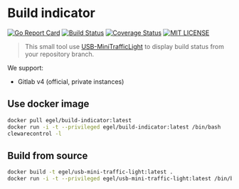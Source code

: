 # Build indicator

[![Go Report Card](https://goreportcard.com/badge/github.com/egel/build-indicator)](https://goreportcard.com/report/github.com/egel/build-indicator)
[![Build Status](https://travis-ci.org/egel/build-indicator.svg?branch=master)](https://travis-ci.org/egel/build-indicator)
[![Coverage Status](https://coveralls.io/repos/github/egel/build-indicator/badge.svg?branch=master)](https://coveralls.io/github/egel/build-indicator?branch=master)
[![MIT LICENSE](http://img.shields.io/badge/license-MIT-yellowgreen.svg?style=square)](https://github.com/egel/dotfiles/blob/master/LICENSE)

> This small tool use [USB-MiniTrafficLight](http://www.cleware-shop.de/epages/63698188.sf/en_US/?ObjectPath=/Shops/63698188/Products/41/SubProducts/41-1) to display  build status from your repository branch.

We support:

- Gitlab v4 (official, private instances)

## Use docker image

```bash
docker pull egel/build-indicator:latest
docker run -i -t --privileged egel/build-indicator:latest /bin/bash
clewarecontrol -l
```

## Build from source

```bash
docker build -t egel/usb-mini-traffic-light:latest .
docker run -i -t --privileged egel/usb-mini-traffic-light:latest /bin/bash
```

